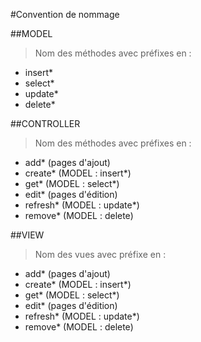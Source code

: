 #Convention de nommage

##MODEL
>Nom des méthodes avec préfixes en :

+ insert*
+ select*
+ update*
+ delete*

##CONTROLLER
>Nom des méthodes avec préfixes en :

+ add* (pages d'ajout)
+ create* (MODEL : insert*)
+ get* (MODEL : select*)
+ edit* (pages d'édition)
+ refresh* (MODEL : update*)
+ remove* (MODEL : delete)

##VIEW
>Nom des vues avec préfixe en :

+ add* (pages d'ajout)
+ create* (MODEL : insert*)
+ get* (MODEL : select*)
+ edit* (pages d'édition)
+ refresh* (MODEL : update*)
+ remove* (MODEL : delete)
